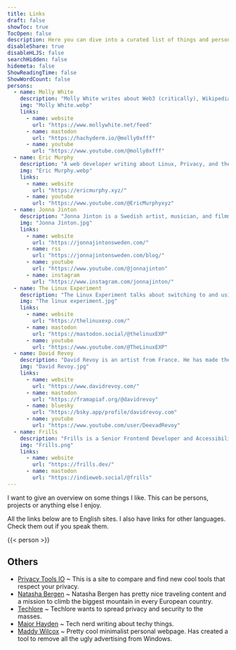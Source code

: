 ```yaml
---
title: Links
draft: false
showToc: true
TocOpen: false
description: Here you can dive into a curated list of things and persons I really appreciate.
disableShare: true
disableHLJS: false
searchHidden: false
hidemeta: false
ShowReadingTime: false
ShowWordCount: false
persons:
  - name: Molly White
    description: "Molly White writes about Web3 (critically), Wikipedia, the Indie-Web, and tech in general. She is the creator of [Web3 Is Going Just Create](https://www.web3isgoinggreat.com/) and [Citation Needed](https://www.citationneeded.news/)."
    img: "Molly White.webp"
    links:
      - name: website
        url: "https://www.mollywhite.net/feed"
      - name: mastodon
        url: "https://hachyderm.io/@molly0xfff"
      - name: youtube
        url: "https://www.youtube.com/@molly0xfff"
  - name: Eric Murphy
    description: "A web developer writing about Linux, Privacy, and the web in general. And especially how it should be."
    img: "Eric Murphy.webp"
    links:
      - name: website
        url: "https://ericmurphy.xyz/"
      - name: youtube
        url: "https://www.youtube.com/@EricMurphyxyz"
  - name: Jonna Jinton
    description: "Jonna Jinton is a Swedish artist, musician, and filmmaker who lives in the North of Sweden. She writes about her life in the North and displays some of her incredible photography. I especially like her open and heartful style."
    img: "Jonna Jinton.jpg"
    links:
      - name: website
        url: "https://jonnajintonsweden.com/"
      - name: rss
        url: "https://jonnajintonsweden.com/blog/"
      - name: youtube
        url: "https://www.youtube.com/@jonnajinton"
      - name: instagram
        url: "https://www.instagram.com/jonnajinton/"
  - name: The Linux Experiment
    description: "The Linux Experiment talks about switching to and using Linux. In addition, he has weekly Linux and Open Source news."
    img: "The linux experiment.jpg"
    links:
      - name: website
        url: "https://thelinuxexp.com/"
      - name: mastodon
        url: "https://mastodon.social/@thelinuxEXP"
      - name: youtube
        url: "https://www.youtube.com/@TheLinuxEXP"
  - name: David Revoy
    description: "David Revoy is an artist from France. He has made the awesome illustrations for Framasoft and the webcomic Pepper and Carrot. A lot of his work is released under a Creative Commons license."
    img: "David Revoy.jpg"
    links:
      - name: website
        url: "https://www.davidrevoy.com/"
      - name: mastodon
        url: "https://framapiaf.org/@davidrevoy"
      - name: bluesky
        url: "https://bsky.app/profile/davidrevoy.com"
      - name: youtube
        url: "https://www.youtube.com/user/DeevadRevoy"
  - name: Frills
    description: "Frills is a Senior Frontend Developer and Accessibility Specialist with one of the most beautiful webpages I have ever seen."
    img: "Frills.png"
    links:
      - name: website
        url: "https://frills.dev/"
      - name: mastodon
        url: "https://indieweb.social/@frills"
---
```


I want to give an overview on some things I like. This can be persons, projects or anything else I enjoy.

All the links below are to English sites. I also have links for other languages. Check them out if you speak them.

{{< person >}}

## Others

- [Privacy Tools IO](https://www.privacytools.io/) ~ This is a site to compare and find new cool tools that respect your privacy.
- [Natasha Bergen](https://www.natashabergen.com/) ~ Natasha Bergen has pretty nice traveling content and a mission to climb the biggest mountain in every European country.
- [Techlore](https://www.techlore.tech/) ~ Techlore wants to spread privacy and security to the masses.
- [Major Hayden](https://major.io/) ~ Tech nerd writing about techy things.
- [Maddy Wilcox](https://maddy.one/) ~ Pretty cool minimalist personal webpage. Has created a tool to remove all the ugly advertising from Windows.
